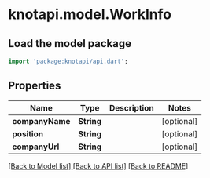 # knotapi.model.WorkInfo

## Load the model package
```dart
import 'package:knotapi/api.dart';
```

## Properties
Name | Type | Description | Notes
------------ | ------------- | ------------- | -------------
**companyName** | **String** |  | [optional] 
**position** | **String** |  | [optional] 
**companyUrl** | **String** |  | [optional] 

[[Back to Model list]](../README.md#documentation-for-models) [[Back to API list]](../README.md#documentation-for-api-endpoints) [[Back to README]](../README.md)


